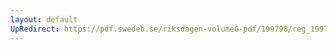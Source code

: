 ```yaml
---
layout: default
UpRedirect: https://pdf.swedeb.se/riksdagen-volumeG-pdf/199798/reg_199798/reg_199798_0328.pdf
---
```

